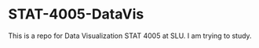 # STAT-4005-DataVis

This is a repo for Data Visualization STAT 4005 at SLU. 
I am trying to study.
